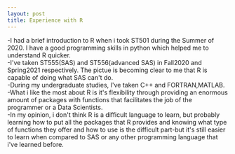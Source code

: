 ```yaml
---
layout: post
title: Experience with R  
---  
```

-I had a brief introduction to R when i took ST501 during the Summer of 2020. I have a good programming skills in python which helped me to understand R quicker.   
-I've taken ST555(SAS) and ST556(advanced SAS) in Fall2020 and Spring2021 respectively. The pictue is becoming clear to me that R is capable of doing what SAS can't do.    
-During my undergraduate studies, I've taken C++ and FORTRAN,MATLAB.  
-What i like the most about R is it's flexibility through providing an enormous amount of packages with functions that facilitates the job of the programmer or a Data Scientists.  
-In my opinion, i don't think R is a difficult language to learn, but probably learning how to put all the packages that R provides and knowing what type of functions they offer and how to use is the difficult part-but it's still easier to learn when compared to SAS or any other programming language that i've learned before.  
